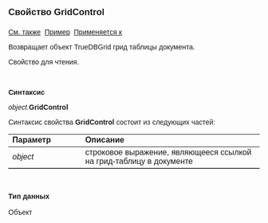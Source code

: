 <html>
<head>
<title>Документ\Грид-таблица\GridControl</title>
</head>

<body>

<p><font size="4" face="Arial"><strong>Свойство GridControl<br>
<br>
</strong></font><font face="Arial"><a href="../Control.html">См. также</a>&nbsp;
<u>Пример</u>&nbsp; <a href="../AsGrid.html">Применяется к</a></font></p>

<p class="label"><font face="Arial">Возвращает объект TrueDBGrid грид 
таблицы документа.</font></p>

<p class="label"><font face="Arial">Свойство для чтения. </font></p>

<p class="label">&nbsp;</p>

<p class="label"><font face="Arial"><b>Синтаксис</b></font></p>

<p><font face="Arial"><em>object.</em><strong>GridControl</strong></font></p>

<p><font face="Arial">Синтаксис свойства <strong>GridControl</strong>
состоит из следующих частей:</font></p>

<table border="1" cellPadding="5" cols="2" frame="below" rules="rows">
<TBODY>
  <tr vAlign="top">
    <td class="label" width="29%"><font face="Arial"><b>Параметр</b></font></td>
    <td class="label" width="71%"><font face="Arial"><strong>Описание</strong></font></td>
  </tr>
  <tr>
    <td width="29%"><font face="Arial"><em>object</em></font></td>
    <td width="71%"><font face="Arial">строковое выражение, являющееся 
	ссылкой на грид-таблицу в документе</font></td>
  </tr>
</TBODY>
</table>

<p class="label">&nbsp;</p>

<p class="label"><font face="Arial"><b>Тип данных<br>
<br>
</b>Объект</font></p>
</body>
</html>
